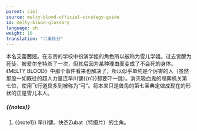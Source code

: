 ```yaml
---
parent: ciel
source: melty-blood-official-strategy-guide
id: melty-blood-glossary
language: zh
weight: 10
translation: "六条秋分"
---
```


本名艾蕾茜娅。在志贵的学校中扮演学姐的角色所以被称为雪儿学姐。过去觉醒为死徒，被爱尔奎特杀了一次，但其后因为某种理由而变成了不会死的身体。《MELTY BLOOD》中那个事件看来也解决了，所以似乎单纯是个厉害的人（虽然那股一如既往的超人力量连早川健{{n1}}都要吓一跳）。消灭吸血鬼的埋葬机关第七位，使用飞行道具多到被称为“弓”。将本来只是兽角的第七圣典定做成现在的形状的正是雪儿本人。

##### {{notes}}

1. {{note1}} 早川健。快杰Zubat（特摄片）的主角。
